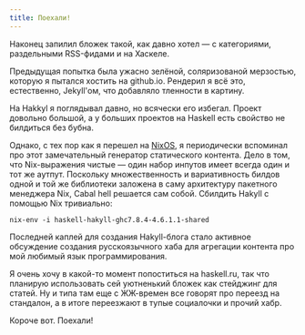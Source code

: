 ```yaml
---
title: Поехали!
---
```


Наконец запилил бложек такой, как давно хотел — с категориями, раздельными
RSS-фидами и на Хаскеле.

Предыдущая попытка была ужасно зелёной, соляризованой мерзостью, которую
я пытался хостить на github.io. Рендерил я всё это, естественно, Jekyll'ом,
что добавляло тленности в картину.

На Hakkyl я поглядывал давно, но всячески его избегал. Проект довольно большой,
а у больших проектов на Haskell есть свойство не билдиться без бубна.

Однако, с тех пор как я перешел на [NixOS](http://nixos.org), я периодически
вспоминал про этот замечательный генератор статического контента. Дело в том, 
что Nix-выражения чистые — один набор инпутов имеет всегда один и тот же аутпут.
Поскольку множественность и вариативность билдов одной и той же библиотеки 
заложена в саму архитектуру пакетного менеджера Nix, Cabal hell решается сам
собой. Сбилдить Hakyll с помощью Nix тривиально:

```
nix-env -i haskell-hakyll-ghc7.8.4-4.6.1.1-shared
```

Последней каплей для создания Hakyll-блога стало активное обсуждение создания русскоязычного 
хаба для агрегации контента про мой любимый язык программирования.

Я очень хочу в какой-то момент попоститься на haskell.ru, так что планирую использовать
сей уютненький бложек как стейджинг для статей. Ну и типа там еще с ЖЖ-времен
все говорят про переезд на стандалон, а в итоге переезжают в тупые социалочки и
прочий хабр.

Короче вот. Поехали!
